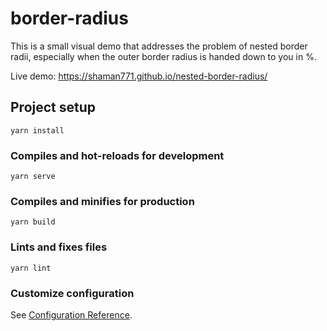 # border-radius
This is a small visual demo that addresses the problem of nested border radii, especially when the outer border radius is handed down to you in %.

Live demo: https://shaman771.github.io/nested-border-radius/

## Project setup
```
yarn install
```

### Compiles and hot-reloads for development
```
yarn serve
```

### Compiles and minifies for production
```
yarn build
```

### Lints and fixes files
```
yarn lint
```

### Customize configuration
See [Configuration Reference](https://cli.vuejs.org/config/).
